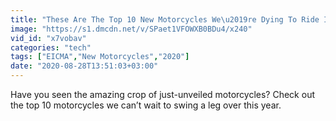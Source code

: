 ```yaml
---
title: "These Are The Top 10 New Motorcycles We\u2019re Dying To Ride In 2020"
image: "https://s1.dmcdn.net/v/SPaet1VFOWXB0BDu4/x240"
vid_id: "x7vobav"
categories: "tech"
tags: ["EICMA","New Motorcycles","2020"]
date: "2020-08-28T13:51:03+03:00"
---
```

Have you seen the amazing crop of just-unveiled motorcycles? Check out the top 10 motorcycles we can’t wait to swing a leg over this year.
